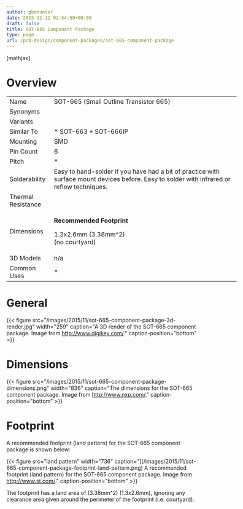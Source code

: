```yaml
---
author: gbmhunter
date: 2015-11-12 02:54:50+00:00
draft: false
title: SOT-665 Component Package
type: page
url: /pcb-design/component-packages/sot-665-component-package
---
```


[mathjax]

# Overview

<table style="width: 600px;" ><tbody ><tr >
<td style="width: 100px;" >Name
</td>
<td >SOT-665 (Small Outline Transistor 665)
</td></tr><tr >
<td >Synonyms
</td>
<td >

</td></tr><tr >
<td >Variants
</td>
<td > 
</td></tr><tr >
<td >Similar To
</td>
<td >  * SOT-663  * SOT-666IP
</td></tr><tr >
<td >Mounting
</td>
<td >SMD
</td></tr><tr >
<td >Pin Count
</td>
<td >6
</td></tr><tr >
<td >Pitch
</td>
<td >  * </td></tr><tr >
<td >Solderability
</td>
<td >Easy to hand-solder if you have had a bit of practice with surface mount devices before. Easy to solder with infrared or reflow techniques.
</td></tr><tr >
<td >Thermal Resistance
</td>
<td > 
</td></tr><tr >
<td >Dimensions
</td>
<td >

**Recommended Footprint**

1.3x2.6mm (3.38mm^2)  
(no courtyard)

</td></tr><tr >
<td >3D Models
</td>
<td >n/a
</td></tr><tr >
<td >Common Uses
</td>
<td >  * </td></tr></tbody></table>

# General

{{< figure src="/images/2015/11/sot-665-component-package-3d-render.jpg" width="259" caption="A 3D render of the SOT-665 component package. Image from http://www.digikey.com/." caption-position="bottom" >}}

# Dimensions

{{< figure src="/images/2015/11/sot-665-component-package-dimensions.png" width="836" caption="The dimensions for the SOT-665 component package. Image from http://www.nxp.com/." caption-position="bottom" >}}

# Footprint

A recommended footprint (land pattern) for the SOT-665 component package is shown below:

{{< figure src="land pattern" width="736" caption="](/images/2015/11/sot-665-component-package-footprint-land-pattern.png) A recommended footprint (land pattern) for the SOT-665 component package. Image from http://www.st.com/." caption-position="bottom" >}}

The footprint has a land area of \(3.38mm^2\) (1.3x2.6mm), ignoring any clearance area given around the perimeter of the footprint (i.e. courtyard).

